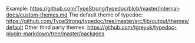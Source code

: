 Example: https://github.com/TypeStrong/typedoc/blob/master/internal-docs/custom-themes.md
The default theme of typedoc: https://github.com/TypeStrong/typedoc/tree/master/src/lib/output/themes/default
Other third party themes: https://github.com/tgreyuk/typedoc-plugin-markdown/tree/master/packages